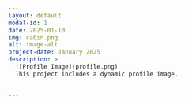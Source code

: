 ```yaml
---
layout: default
modal-id: 1
date: 2025-01-10
img: cabin.png
alt: image-alt
project-date: January 2025
description: >
  ![Profile Image](profile.png)
  This project includes a dynamic profile image.


---
```

